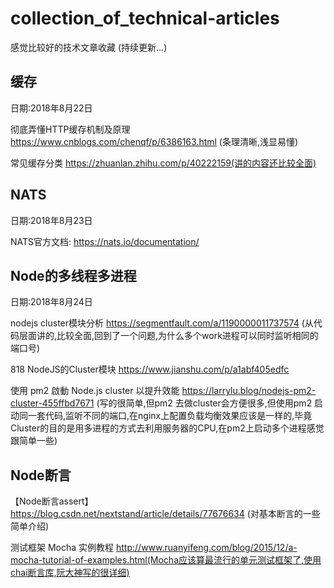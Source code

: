 # collection_of_technical-articles
感觉比较好的技术文章收藏
(持续更新...)

## 缓存

日期:2018年8月22日

彻底弄懂HTTP缓存机制及原理 https://www.cnblogs.com/chenqf/p/6386163.html (条理清晰,浅显易懂)

常见缓存分类 https://zhuanlan.zhihu.com/p/40222159(讲的内容还比较全面)

## NATS

日期:2018年8月23日

NATS官方文档: https://nats.io/documentation/

## Node的多线程多进程

日期:2018年8月24日

nodejs cluster模块分析 https://segmentfault.com/a/1190000011737574 (从代码层面讲的,比较全面,回到了一个问题,为什么多个work进程可以同时监听相同的端口号)

818 NodeJS的Cluster模块 https://www.jianshu.com/p/a1abf405edfc

使用 pm2 啟動 Node.js cluster 以提升效能 https://larrylu.blog/nodejs-pm2-cluster-455ffbd7671  (写的很简单,但pm2 去做cluster会方便很多,但使用pm2 启动同一套代码,监听不同的端口,在nginx上配置负载均衡效果应该是一样的,毕竟Cluster的目的是用多进程的方式去利用服务器的CPU,在pm2上启动多个进程感觉跟简单一些)

## Node断言
【Node断言assert】https://blog.csdn.net/nextstand/article/details/77676634 (对基本断言的一些简单介绍)

测试框架 Mocha 实例教程 http://www.ruanyifeng.com/blog/2015/12/a-mocha-tutorial-of-examples.html(Mocha应该算最流行的单元测试框架了,使用chai断言库,阮大神写的很详细)
